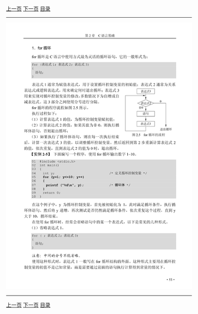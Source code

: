 [上一页](065.md) [下一页](067.md) [目录](../README.md)

***

![066](../images/066.png)

***

[上一页](065.md) [下一页](067.md) [目录](../README.md)
